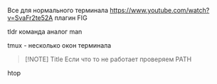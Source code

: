 Все для нормального терминала
https://www.youtube.com/watch?v=SvaFr2te52A
плагин FIG

tldr команда аналог man

tmux - несколько окон терминала

> [!NOTE] Title
> Если что то не работает проверяем PATH


htop

